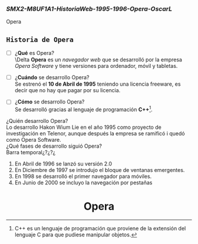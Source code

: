 ### **_SMX2-M8UF1A1-HistoriaWeb-1995-1996-Opera-OscarL_**
<div class=text-centre>
Opera
</div>

## `Historia de Opera`   
- [ ] ¿**Qué** es Opera?  
\Delta **Opera** es un *navegador web* que se desarrolló por la empresa *Opera Software* y tiene versiones para ordenador, móvil y tabletas.  
- [ ] ¿**Cuándo** se desarrollo Opera?  
Se estrenó el **10 de Abril de 1995** teniendo una licencia freeware, es decir que no hay que pagar por su licencia.  
- [ ] ¿**Cómo** se desarrollo Opera?  
Se desarrolló gracias al lenguaje de programación **C++**[^1].  


¿Quién desarrollo Opera?  
Lo desarrollo Hakon Wium Lie en el año 1995 como proyecto de investigación en Telenor, aunque después la empresa se ramificó i quedó como Opera Software.  
¿Qué fases de desarrollo siguió Opera?  
Barra temporal¿?¿?¿
1.  En Abril de 1996 se lanzó su versión 2.0  
2.  En Diciembre de 1997 se introdujo el bloque de ventanas emergentes.  
3.  En 1998 se desarrolló el primer navegador para móviles.  
4.  En Junio de 2000 se incluyo la navegación por pestañas  

[^1]: C++ es un lenguaje de programación que proviene de la extensión del lenguaje C para que pudiese manipular objetos.


<center> <h1>Opera</h1> </center>
